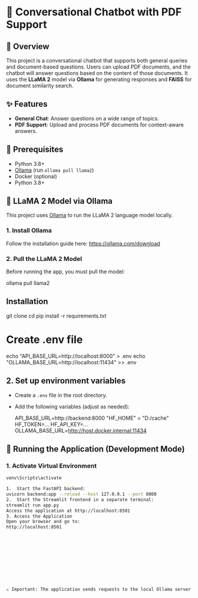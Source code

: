 <!-- python -m venv venv
Set-ExecutionPolicy -ExecutionPolicy RemoteSigned -Scope CurrentUser
venv\Scripts\activate
pip install fastapi uvicorn streamlit requests pdfplumber transformers sentence-transformers
pip freeze > requirements.txt -->
# 🤖 Conversational Chatbot with PDF Support

## 📘 Overview
This project is a conversational chatbot that supports both general queries and document-based questions. Users can upload PDF documents, and the chatbot will answer questions based on the content of those documents. It uses the **LLaMA 2** model via **Ollama** for generating responses and **FAISS** for document similarity search.

## ✨ Features
- **General Chat**: Answer questions on a wide range of topics.
- **PDF Support**: Upload and process PDF documents for context-aware answers.

## 🔧 Prerequisites
- Python 3.8+
- [Ollama](https://ollama.com) (run `ollama pull llama2`)
- Docker (optional)
- Python 3.8+
## 🧠 LLaMA 2 Model via Ollama

This project uses [Ollama](https://ollama.com) to run the LLaMA 2 language model locally.

### 1. Install Ollama

Follow the installation guide here: https://ollama.com/download

### 2. Pull the LLaMA 2 Model

Before running the app, you must pull the model:

ollama pull llama2
## Installation

git clone <repository-url>
cd <repository-folder>
pip install -r requirements.txt

# Create .env file
echo "API_BASE_URL=http://localhost:8000" > .env
echo "OLLAMA_BASE_URL=http://localhost:11434" >> .env

## 2. Set up environment variables

- Create a `.env` file in the root directory.
- Add the following variables (adjust as needed):


  API_BASE_URL=http://backend:8000
  "HF_HOME" = "D:/cache"
  HF_TOKEN=...
  HF_API_KEY=...
  OLLAMA_BASE_URL=http://host.docker.internal:11434


## 🚀 Running the Application (Development Mode)

### 1. Activate Virtual Environment
```bash
venv\Scripts\activate

1.	Start the FastAPI backend:
uvicorn backend:app --reload --host 127.0.0.1 --port 8000
2.	Start the Streamlit frontend in a separate terminal:
streamlit run app.py
Access the application at http://localhost:8501
3. Access the Application
Open your browser and go to:
http://localhost:8501











⚠️ Important: The application sends requests to the local Ollama server at http://localhost:11434. Make sure it's running before starting the app.
